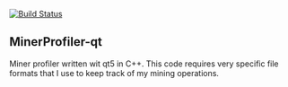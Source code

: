 [![Build Status](https://travis-ci.org/gf712/MinerProfiler-qt.svg?branch=master)](https://travis-ci.org/gf712/MinerProfiler-qt)

MinerProfiler-qt
----------------

Miner profiler written wit qt5 in C++. This code requires very specific file formats
that I use to keep track of my mining operations.